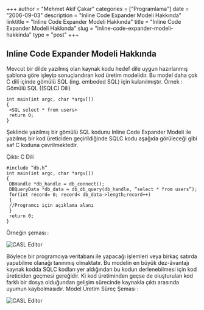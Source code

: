 +++
author = "Mehmet Akif Çakar"
categories = ["Programlama"]
date = "2006-09-03"
description = "Inline Code Expander Modeli Hakkında"
linktitle = "Inline Code Expander Modeli Hakkında"
title = "Inline Code Expander Modeli Hakkında"
slug = "inline-code-expander-modeli-hakkinda"
type = "post"
+++

## Inline Code Expander Modeli Hakkında

Mevcut bir dilde yazılmış olan kaynak kodu hedef dile uygun hazırlanmış şablona göre işleyip sonuçlandıran kod üretim modelidir. Bu model daha çok C dili içinde gömülü SQL (ing. embeded SQL) için kulanılmıştır.
Örnek : Gömülü SQL ((SQLC) Dili)
```
int main(int argc, char *argv[])
{
 <SQL select * from users>
 return 0;
}
```
Şeklinde yazılmış bir gömülü SQL kodunu Inline Code Expander Modeli ile yazılmış bir kod üreticiden geçirildiğinde SQLC kodu aşağıda görüleceği gibi saf C koduna çevrilmektedir.

Çıktı: C Dili

```
#include “db.h”
int main(int argc, char *argv[])
{
 DBHandle *db_handle = db_connect();
 DBQueryData *db_data = db_db_query(db_handle, “select * from users”);
 for(int record= 0; record< db_data->length;record++)
 {
 //Programcı için açıklama alanı
 }
 return 0;
}
```
Örneğin şeması :


![CASL Editor](/images/InlineCodeExpander1.jpg)


Böylece bir programcıya veritabanı ile yapacağı işlemleri veya birkaç satırda yapabilme olanağı tanınmış olmaktatır. Bu modelin en büyük dez-âvantajı kaynak kodda SQLC kodları yer aldığından bu kodun derlenebilmesi için kod üreticiden geçmesi gereğidir. Ki kod üretiminden geçse de oluşturulan kod farklı bir dosya olduğundan gelişim sürecinde kaynakla çıktı arasında uyumun kaybolmasıdır.
Model Üretim Süreç Şeması :

![CASL Editor](/images/InlineCodeExpander2.jpg)